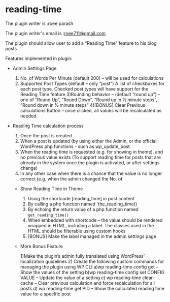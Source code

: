 # reading-time
The plugin writer is :roee parash

The plugin writer's email is :roee711@gmail.com

The plugin should allow user to add a “Reading Time” feature to his blog  posts

Features implemented in plugin:

* Admin Settings Page
    1) No. of Words Per Minute (default 200) – will be used for calculations
    2) Supported Post Types (default – only “post”)
       A list of checkboxes for each post type. Checked post types will have support for 
       the Reading Time feature
    3)Rounding behavior – (default “round up”) – one of “Round Up”, “Round Down”, 
    “Round up in ½ minute steps”, “Round down in ½ minute steps”
    4)[BONUS] Clear Previous calculations Button – once clicked, all values will be 
    recalculated as needed.

* Reading Time calculation process
    1) Once the post is created
    2) When a post is updated (by using either the Admin, or the official WordPress php functions - such as wp_update_post
    3) When the reading time is requested (e.g. for showing in theme), and no previous value exists (To support reading time for posts that are already in the system once the            plugin is activated, or after settings change)
    4) In any other case when there is a chance that the value is no longer correct (e.g. when the admin changed the No. of
  
  * Show Reading Time in Theme
      1) Using the shortcode [reading_time] in post content
      2) By calling a php function named `the_reading_time()
      3) By echoing the return value of a php function named `get_reading_time()`
      5) When embedded with shortcode – the value should be rendered wrapped in
          HTML, including a label. The classes used in the HTML should be filterable 
          using custom hooks
      5) [BONUS] Make the label managed in the admin settings page

  * More Bonus Feature
  
     1)Make the plugin’s admin fully translated using WordPress’ localization 
      guidelines
    2) Create the following custom commands for managing the plugin using WP CLI
      a)wp reading-time config get – Show the values of the setting
      b)wp reading-time config set CONFIG VALUE – Update the value of a setting
      c)  wp reading-time clear-cache – Clear previous calculation and force 
recalculation for all posts
    d) wp reading-time get PID – Show the calculated reading time value for a 
specific post

   
